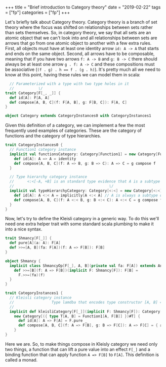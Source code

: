 +++
title = "Brief introduction to Category theory"
date = "2019-02-22"
tags = ["fp"] 
categories = ["fp"]
+++

Let's briefly talk about Category theory. Category theory is a branch of set theory where the focus was shifted on relationships between sets rather than sets themselves. So, in category theory, we say that all sets are an atomic object that we can't look into and all relationships between sets are arrows that go from one atomic object to another with a few extra rules. First, all objects must have at least one identity arrow `id: A -> A` that starts and ends on the same object. Second, all arrows have to be composable, meaning that if you have two arrows `f: A -> B` and `g: B -> C` there should always be at least one arrow `g . f: A -> C` and these compositions must be associative (`(f . g) . h == f . (g . h)`). It's pretty much all we need to know at this point, having these rules we can model them in scala:

```scala
  // Parameterized with a type with two type holes in it
  //           \/
trait Category[F[_, _]] {
  def id[A]: F[A, A]
  def compose[A, B, C](f: F[A, B], g: F[B, C]): F[A, C] 
}

object Category extends CategoryInstances0 with CategoryInstances1
```

Given this definition of a category, we can implement a few the most frequently used examples of categories. These are the category of functions and the category of type hierarchies.

```scala
trait CategoryInstances0 {
  // Function1 category instance
  implicit val functionsCategory: Category[Function1] = new Category[Function1] {
    def id[A]: A => A = identity
    def compose[A, B, C](f: A => B, g: B => C): A => C = g compose f
  }

  // Type hierarchy category instance
  //      <:<[-A, +B] is an standard type evidence that A is a subtype of B
  //                                           \/
  implicit val typeHierarchyCategory: Category[<:<] = new Category[<:<] {
    def id[A]: A <:< A = implicitly[A <:< A] // A is always a subtype of itself
    def compose[A, B, C](f: A <:< B, g: B <:< C): A <:< C = g compose f
  }
}
```

Now, let's try to define the Kleisli category in a generic way. To do this we'll need one extra helper trait with some standard scala plumbing to make it into a nice syntax.

```scala
trait Shmancy[F[_]] {
  def pure[A](a: A): F[A]
  def >>=[A, B](fa: F[A])(f: A => F[B]): F[B]
}

object Shmancy {
  implicit class ShmancyOp[F[_], A, B](private val fa: F[A]) extends AnyVal { 
    def >>=[B](f: A => F[B])(implicit F: Shmancy[F]): F[B] = 
      F.>>=(fa)(f)
  }
}

trait CategoryInstances1 {
  // Kleisli category instance
  //                 Type lamdba that encodes type constructor [A, B] => Function1[A, F[B]]
  //                                                                         \/
  implicit def kleisliCategory[F[_]](implicit F: Shmancy[F]): Category[({ type T[A, B] = Function1[A, F[B]] })#T] = 
    new Category[({ type T[A, B] = Function1[A, F[B]] })#T] {
      def id[A]: A => F[A] = F.pure _
      def compose[A, B, C](f: A => F[B], g: B => F[C]): A => F[C] = { a => f(a) >>= g }
    }
}
```

Here we are. So, to make things compose in Kleisly category we need only two things, a function that can lift a pure value into an effect `F[_]` and a binding function that can apply function `A => F[B]` to `F[A]`. This definition is called a monad.
